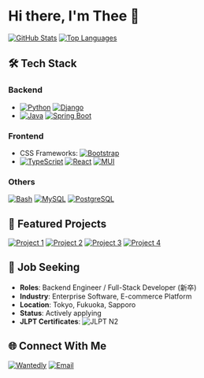 # Hi there, I'm Thee 👋

[![GitHub Stats](https://github-readme-stats-rho-three-33.vercel.app/api?cache_bust=1752908975&username=Thee5176&show_icons=true&theme=vue)](https://github.com/anuraghazra/github-readme-stats)
[![Top Languages](https://github-readme-stats-rho-three-33.vercel.app/api/top-langs/?cache_bust=1752908975&username=Thee5176&layout=compact&theme=vue)](https://github.com/anuraghazra/github-readme-stats)

## 🛠️ Tech Stack
### Backend
- [![Python](https://img.shields.io/badge/Python-3776AB?logo=python&logoColor=white)](https://github.com/topics/python) [![Django](https://img.shields.io/badge/Django-092E20?logo=django&logoColor=white)](https://github.com/topics/django)
- [![Java](https://img.shields.io/badge/Java-007396?logo=java&logoColor=white)](https://github.com/topics/java) [![Spring Boot](https://img.shields.io/badge/Spring_Boot-6DB33F?logo=spring-boot&logoColor=white)](https://github.com/topics/spring-boot)

### Frontend
- CSS Frameworks: [![Bootstrap](https://img.shields.io/badge/Bootstrap-7952B3?logo=bootstrap&logoColor=white)](https://github.com/topics/bootstrap)
- [![TypeScript](https://img.shields.io/badge/TypeScript-3178C6?logo=typescript&logoColor=white)](https://github.com/topics/typescript) [![React](https://img.shields.io/badge/React-61DAFB?logo=react&logoColor=black)](https://github.com/topics/react) [![MUI](https://img.shields.io/badge/MUI-007FFF?logo=mui&logoColor=white)](https://github.com/topics/material-ui)

### Others
<!-- Kafka(currently learnning) -->
[![Bash](https://img.shields.io/badge/Bash-4EAA25?logo=gnubash&logoColor=white)](https://github.com/topics/bash)
[![MySQL](https://img.shields.io/badge/MySQL-4479A1?logo=mysql&logoColor=white)](https://github.com/topics/mysql)
[![PostgreSQL](https://img.shields.io/badge/PostgreSQL-4169E1?logo=postgresql&logoColor=white)](https://github.com/topics/postgresql)

## 🌟 Featured Projects
[![Project 1](https://github-readme-stats-rho-three-33.vercel.app/api/pin/?cache_bust=1752908975&username=Thee5176&repo=Django_FastReckon&theme=vue)](https://github.com/Thee5176/Django_FastReckon)
[![Project 2](https://github-readme-stats-rho-three-33.vercel.app/api/pin/?cache_bust=1752908975&username=Thee5176&repo=Clipboard_To_Anki&theme=vue)](https://github.com/Thee5176/Clipboard_To_Anki)
[![Project 3](https://github-readme-stats-rho-three-33.vercel.app/api/pin/?cache_bust=1752908975&username=Thee5176&repo=SpringBoot_WebArchive&theme=vue)](https://github.com/Thee5176/SpringBoot_WebArchive)
[![Project 4](https://github-readme-stats-rho-three-33.vercel.app/api/pin/?cache_bust=1752908975&username=Thee5176&repo=React_WebArchive&theme=vue)](https://github.com/Thee5176/React_WebArchive)

## 🎯 Job Seeking
- **Roles**: Backend Engineer / Full-Stack Developer (新卒)
- **Industry**: Enterprise Software, E-commerce Platform
- **Location**: Tokyo, Fukuoka, Sapporo
- **Status**: Actively applying
- **JLPT Certificates**: ![JLPT N2](https://img.shields.io/badge/JLPT-N2-green)

## 🌐 Connect With Me
[![Wantedly](https://img.shields.io/badge/Wantedly-00B4FF?logo=wantedly&logoColor=white)](https://www.wantedly.com/id/Thee5176)
[![Email](https://img.shields.io/badge/Email-EA4335?logo=gmail)](mailto:dev.thee5176@gmail.com)